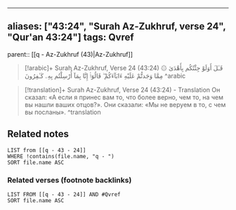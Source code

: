 
---
aliases: ["43:24", "Surah Az-Zukhruf, verse 24", "Qur'an 43:24"]
tags: Qvref
---

parent:: [[q - Az-Zukhruf (43)|Az-Zukhruf]]

> [!arabic]+ Surah Az-Zukhruf, Verse 24 (43:24)
> <span class="quran-arabic">۞ قَـٰلَ أَوَلَوْ جِئْتُكُم بِأَهْدَىٰ مِمَّا وَجَدتُّمْ عَلَيْهِ ءَابَآءَكُمْ ۖ قَالُوٓا۟ إِنَّا بِمَآ أُرْسِلْتُم بِهِۦ كَـٰفِرُونَ</span>
^arabic

> [!translation]+ Surah Az-Zukhruf, Verse 24 (43:24) - Translation
> Он сказал: «А если я принес вам то, что более верно, чем то, на чем вы нашли ваших отцов?». Они сказали: «Мы не веруем в то, с чем вы посланы».
^translation



## Related notes
```dataview
LIST from [[q - 43 - 24]]
WHERE !contains(file.name, "q - ")
SORT file.name ASC
```

### Related verses (footnote backlinks)
```dataview
LIST FROM [[q - 43 - 24]] AND #Qvref
SORT file.name ASC
```

